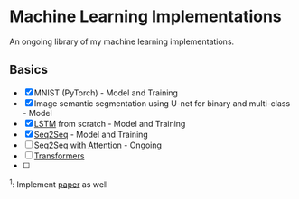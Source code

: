 # Machine Learning Implementations
An ongoing library of my machine learning implementations.

## Basics
- [x] MNIST (PyTorch) - Model and Training
- [x] Image semantic segmentation using U-net for binary and multi-class - Model
- [x] [LSTM](nlp/lstm) from scratch - Model and Training
- [x] [Seq2Seq](nlp/seq2seq) - Model and Training
- [ ] [Seq2Seq with Attention](nlp/seq2seq_att) - Ongoing
- [ ] [Transformers]()
- [ ] 

<sup>1</sup>: Implement [paper](https://arxiv.org/pdf/2104.00678v1.pdf) as well
